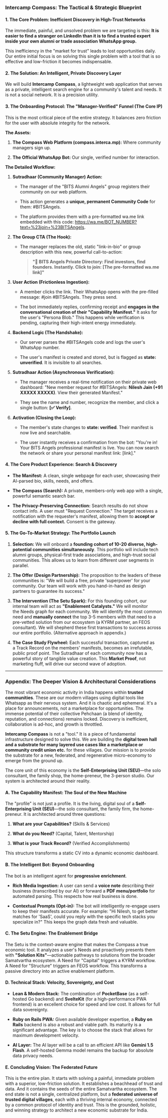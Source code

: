### **Intercamp Compass: The Tactical & Strategic Blueprint**

#### **1. The Core Problem: Inefficient Discovery in High-Trust Networks**

The immediate, painful, and unsolved problem we are targeting is this: **It is easier to find a stranger on LinkedIn than it is to find a trusted expert inside your own alumni or trade association WhatsApp group.**

This inefficiency in the "market for trust" leads to lost opportunities daily. Our entire initial focus is on solving this single problem with a tool that is so effective and low-friction it becomes indispensable.

#### **2. The Solution: An Intelligent, Private Discovery Layer**

We will build **Intercamp Compass**, a lightweight web application that serves as a private, intelligent search engine for a community's talent and needs. It is not a social network. It is a precision utility.

#### **3. The Onboarding Protocol: The "Manager-Verified" Funnel (The Core IP)**

This is the most critical piece of the entire strategy. It balances zero friction for the user with absolute integrity for the network.

**The Assets:**

1. **The Compass Web Platform (compass.interca.mp):** Where community managers sign up.
    
2. **The Official WhatsApp Bot:** Our single, verified number for interaction.
    

**The Detailed Workflow:**

1. **Sutradhaar (Community Manager) Action:**
    
    - The manager of the "BITS Alumni Angels" group registers their community on our web platform.
        
    - This action generates a **unique, permanent Community Code** for them: #BITSAngels.
        
    - The platform provides them with a pre-formatted wa.me link embedded with this code: https://wa.me/BOT_NUMBER?text=%23join+%23BITSAngels.
        
2. **The Group CTA (The Hook):**
    
    - The manager replaces the old, static "link-in-bio" or group description with this new, powerful call-to-action:
        
        > **"🧭 BITS Angels Private Directory: Find investors, find founders. Instantly. Click to join: [The pre-formatted wa.me link]"**
        
3. **User Action (Frictionless Ingestion):**
    
    - A member clicks the link. Their WhatsApp opens with the pre-filled message: #join #BITSAngels. They press send.
        
    - The bot immediately replies, confirming receipt and **engages in the conversational creation of their "Capability Manifest."** It asks for the user's "Persona Blob." This happens while verification is pending, capturing their high-intent energy immediately.
        
4. **Backend Logic (The Handshake):**
    
    - Our server parses the #BITSAngels code and logs the user's WhatsApp number.
        
    - The user's manifest is created and stored, but is flagged as **state: unverified**. It is invisible to all searches.
        
5. **Sutradhaar Action (Asynchronous Verification):**
    
    - The manager receives a real-time notification on their private web dashboard: "New member request for #BITSAngels: **Nilesh Jain (+91 XXXXX XXXXX)**. View their generated Manifest."
        
    - They see the name and number, recognize the member, and click a single button: **[✅ Verify]**.
        
6. **Activation (Closing the Loop):**
    
    - The member's state changes to **state: verified**. Their manifest is now live and searchable.
        
    - The user instantly receives a confirmation from the bot: "You're in! Your BITS Angels professional manifest is live. You can now search the network or share your personal manifest link: [link]."
        

#### **4. The Core Product Experience: Search & Discovery**

- **The Manifest:** A clean, single webpage for each user, showcasing their AI-parsed bio, skills, needs, and offers.
    
- **The Compass (Search):** A private, members-only web app with a single, powerful semantic search bar.
    
- **The Privacy-Preserving Connection:** Search results do not show contact info. A user must "Request Connection." The target receives a notification with the requester's manifest, allowing them to **accept or decline with full context.** Consent is the gateway.
    

#### **5. The Go-To-Market Strategy: The Portfolio Launch**

1. **Selection:** We will onboard a **founding cohort of 10-20 diverse, high-potential communities simultaneously**. This portfolio will include tech alumni groups, physical-first trade associations, and high-trust social communities. This allows us to learn from different user segments in parallel.
    
2. **The Offer (Design Partnership):** The proposition to the leaders of these communities is: "We will build a free, private 'superpower' for your community. Our team will work with you hand-in-hand as design partners to guarantee its success."
    
3. **The Intervention (The Setu Spark):** For this founding cohort, our internal team will act as **"Enablement Catalysts."** We will monitor the Needs graph for each community. We will identify the most common need and **manually connect** the top 3-5 members with that need to a pre-vetted solution from our ecosystem (a KYRM partner, an FEOS consultant). We will shepherd these first transactions to success across our entire portfolio. (Alternative approach in appendix.)
    
4. **The Case Study Flywheel:** Each successful transaction, captured as a Track Record on the members' manifests, becomes an irrefutable, public proof point. The Sutradhaar of each community now has a powerful story of tangible value creation. This **Market Proof**, not marketing fluff, will drive our second wave of adoption.
    

---

### **Appendix: The Deeper Vision & Architectural Considerations**

The most vibrant economic activity in India happens within **trusted communities**. These are our modern villages using digital tools like Whatsapp as their nervous system. And it is chaotic and ephemeral. It's a place for announcements, not a marketplace for opportunities. The immense potential of their collective Pehchaan (a blend of identity, reputation, and connections) remains locked. Discovery is inefficient, collaboration is ad-hoc, and growth is throttled.

**Intercamp Compass** is not a "tool." It is a piece of fundamental infrastructure designed to solve this. We are building the **digital town hall and a substrate for many layered use cases like a marketplace or community credit union etc.** for these villages. Our mission is to provide the substrate for a new, federated, and regenerative micro-economy to emerge from the ground up.

The core unit of this economy is the **Self-Enterprising Unit (SEU)**—the solo consultant, the family shop, the home-preneur, the 3-person studio. Our system is architected around their reality.

#### **A. The Capability Manifest: The Soul of the New Machine**

The "profile" is not just a profile. It is the living, digital soul of a **Self-Enterprising Unit (SEU)**—the solo consultant, the family firm, the home-preneur. It is architected around three questions:

1. **What are your Capabilities?** (Skills & Services)
    
2. **What do you Need?** (Capital, Talent, Mentorship)
    
3. **What is your Track Record?** (Verified Accomplishments)
    

This structure transforms a static CV into a dynamic economic dashboard.

#### **B. The Intelligent Bot: Beyond Onboarding**

The bot is an intelligent agent for **progressive enrichment**.

- **Rich Media Ingestion:** A user can send a **voice note** describing their business (transcribed by our AI) or forward a **PDF menu/portfolio** for automated parsing. This respects how real business is done.
    
- **Contextual Prompts (Opt-in):** The bot will intelligently re-engage users to keep their manifests accurate. For example: "Hi Nilesh, to get better matches for 'SaaS', could you reply with the specific tech stacks you specialize in?" This keeps the graph data fresh and valuable.
    

#### **C. The Setu Engine: The Enablement Bridge**

The Setu is the context-aware engine that makes the Compass a true economic tool. It analyzes a user's Needs and proactively presents them with **"Solution Kits"**—actionable pathways to solutions from the broader Samatvartha ecosystem. A Need for "Capital" triggers a KYRM workflow. A Need for "Structure" triggers an FEOS workflow. This transforms a passive directory into an active enablement platform.

#### **D. Technical Stack: Velocity, Sovereignty, and Cost**

- **Lean & Modern Stack:** The combination of **PocketBase** (as a self-hosted Go backend) and **SvelteKit** (for a high-performance PWA frontend) is an excellent choice for speed and low cost. It allows for full data sovereignty.
    
- **Ruby on Rails PWA:** Given available developer expertise, a **Ruby on Rails** backend is also a robust and viable path. Its maturity is a significant advantage. The key is to choose the stack that allows for maximum development velocity.
    
- **AI Layer:** The AI layer will be a call to an efficient API like **Gemini 1.5 Flash**. A self-hosted Gemma model remains the backup for absolute data privacy needs.
    

#### **E. Concluding Vision: The Federated Future**

This is the entire plan. It starts with solving a painful, immediate problem with a superior, low-friction solution. It establishes a beachhead of trust and data. And it contains the seeds of the entire Samatvartha ecosystem. The end state is not a single, centralized platform, but a **federated universe of trusted digital villages**, each with a thriving internal economy, connected by a common protocol of identity and trust. This is the grounded, holistic, and winning strategy to architect a new economic substrate for India.